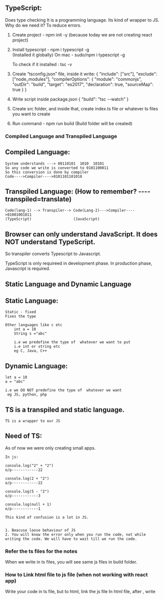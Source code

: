 ## TypeScript: 
Does type checking 
It is a programming language.
Its kind of wrapper to JS.
Why do we need it? To reduce errors.

1. Create project -    npm init -y (because today we are not creating react project)
2. Install typescript  -    npm i typescript -g   
    (Installed it globally)
    On mac - sudo/npm i typescript -g   

    To check if it installed :  tsc -v

3.  Create “tsconfig.json” file, inside it write:
        {
            "include": ["src"],
            "exclude": ["node_modules"],
            "compilerOptions": {
                "module": "commonjs",
                "outDir": "build",
                "target": "es2017",
                "declaration": true,
                "sourceMap": true
            }
        }

4.  Write script inside package.json 
        {
            "build": "tsc --watch"
        }
5. Create src folder, and inside that, create index.ts file or whatever ts files you want to create
6. Run command -      npm run build
(Build folder will be created)

### Compiled Language and Transpiled Language

Compiled Language:
-----------------
    System understands ---> 00110101  1010  10101
    So any code we write is converted to 0101100011
    So this conversion is done by compiler
    Code---->Compiler---->0101101101010

Transpiled Language:    (How to remember? ---- transpiled=translate)
-------------------
    Code(lang-1) --> Transpiler--> Code(Lang-2)--->Compiler---->01001001011
    (TypeScript)                   (JavaScript)


## Browser can only understand JavaScript. It does NOT understand TypeScript.
So transpiler converts Typescript to Javascript.

TypeScript is only requireed in development phase.
In production phase, Javascript is required.

## Static Language and Dynamic Language

Static Language:
---------------

    Static - fixed
    Fixes the type

    Other languages like c etc
        int a = 10
        String s ="abc"

        i.e we predefine the type of  whatever we want to put 
        i.e int or string etc
        eg C, Java, C++

Dynamic Language:
-----------------

    let a = 10
    a = "abc"

    i.e we DO NOT predefine the type of  whatever we want 
     eg JS, python, php

## TS is a transpiled and static language.  
    TS is a wrapper to our JS

## Need of TS:

As of now we were only creating small apps.

    In js:

    console.log("2" + "2") 
    o/p------------22

    console.log(2 + "2") 
    o/p------------22

    console.log(5 - "2") 
    o/p------------3

    console.log(null + 1) 
    o/p------------1

    This kind of confusion is a lot in JS. 

    
    1. Beacuse loose behaviour of JS
    2. You will know the error only when you run the code, not while writing the code. We will have to wait till we run the code.


### Refer the ts files for the notes

When we write in ts files, you will see same js files in build folder.


### How to Link html file to js file (when not working with react app)

Write your code in ts file, but to html, link the js file
In html file, after </body>, write
<script src="./build/index.js"></script>


 